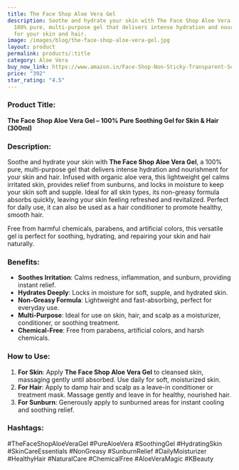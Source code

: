 ```yaml
---
title: The Face Shop Aloe Vera Gel
description: Soothe and hydrate your skin with The Face Shop Aloe Vera Gel, a
  100% pure, multi-purpose gel that delivers intense hydration and nourishment
  for your skin and hair.
image: /images/blog/the-face-shop-aloe-vera-gel.jpg
layout: product
permalink: products/:title
category: Aloe Vera
buy_now_link: https://www.amazon.in/Face-Shop-Non-Sticky-Transparent-Soothing/dp/B01L2CI2DQ/ref=sr_1_12?crid=1XMIOQ4WPBG6X&tag=m0150-21
price: "392"
star_rating: "4.5"
---
```

### Product Title:
**The Face Shop Aloe Vera Gel – 100% Pure Soothing Gel for Skin & Hair (300ml)**

### Description:
Soothe and hydrate your skin with **The Face Shop Aloe Vera Gel**, a 100% pure, multi-purpose gel that delivers intense hydration and nourishment for your skin and hair. Infused with organic aloe vera, this lightweight gel calms irritated skin, provides relief from sunburns, and locks in moisture to keep your skin soft and supple. Ideal for all skin types, its non-greasy formula absorbs quickly, leaving your skin feeling refreshed and revitalized. Perfect for daily use, it can also be used as a hair conditioner to promote healthy, smooth hair.

Free from harmful chemicals, parabens, and artificial colors, this versatile gel is perfect for soothing, hydrating, and repairing your skin and hair naturally.

### Benefits:
- **Soothes Irritation**: Calms redness, inflammation, and sunburn, providing instant relief.
- **Hydrates Deeply**: Locks in moisture for soft, supple, and hydrated skin.
- **Non-Greasy Formula**: Lightweight and fast-absorbing, perfect for everyday use.
- **Multi-Purpose**: Ideal for use on skin, hair, and scalp as a moisturizer, conditioner, or soothing treatment.
- **Chemical-Free**: Free from parabens, artificial colors, and harsh chemicals.

### How to Use:
1. **For Skin**: Apply **The Face Shop Aloe Vera Gel** to cleansed skin, massaging gently until absorbed. Use daily for soft, moisturized skin.
2. **For Hair**: Apply to damp hair and scalp as a leave-in conditioner or treatment mask. Massage gently and leave in for healthy, nourished hair.
3. **For Sunburn**: Generously apply to sunburned areas for instant cooling and soothing relief.

### Hashtags:
#TheFaceShopAloeVeraGel #PureAloeVera #SoothingGel #HydratingSkin #SkinCareEssentials #NonGreasy #SunburnRelief #DailyMoisturizer #HealthyHair #NaturalCare #ChemicalFree #AloeVeraMagic #KBeauty
